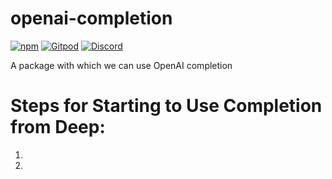 # openai-completion
[![npm](https://img.shields.io/npm/v/@deep-foundation/chatgpt.svg)](https://www.npmjs.com/package/@deep-foundation/openai-completion)
[![Gitpod](https://img.shields.io/badge/Gitpod-ready--to--code-blue?logo=gitpod)](https://gitpod.io/#https://github.com/deep-foundation/openai-completion) 
[![Discord](https://badgen.net/badge/icon/discord?icon=discord&label&color=purple)](https://discord.gg/deep-foundation)

A package with which we can use OpenAI completion

# Steps for Starting to Use Completion from Deep:

1.
2.
